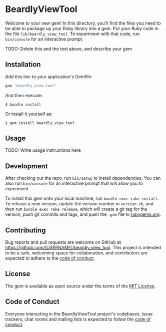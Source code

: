 # BeardlyViewTool

Welcome to your new gem! In this directory, you'll find the files you need to be able to package up your Ruby library into a gem. Put your Ruby code in the file `lib/beardly_view_tool`. To experiment with that code, run `bin/console` for an interactive prompt.

TODO: Delete this and the text above, and describe your gem

## Installation

Add this line to your application's Gemfile:

```ruby
gem 'beardly_view_tool'
```

And then execute:

    $ bundle install

Or install it yourself as:

    $ gem install beardly_view_tool

## Usage

TODO: Write usage instructions here

## Development

After checking out the repo, run `bin/setup` to install dependencies. You can also run `bin/console` for an interactive prompt that will allow you to experiment.

To install this gem onto your local machine, run `bundle exec rake install`. To release a new version, update the version number in `version.rb`, and then run `bundle exec rake release`, which will create a git tag for the version, push git commits and tags, and push the `.gem` file to [rubygems.org](https://rubygems.org).

## Contributing

Bug reports and pull requests are welcome on GitHub at https://github.com/[USERNAME]/beardly_view_tool. This project is intended to be a safe, welcoming space for collaboration, and contributors are expected to adhere to the [code of conduct](https://github.com/[USERNAME]/beardly_view_tool/blob/master/CODE_OF_CONDUCT.md).


## License

The gem is available as open source under the terms of the [MIT License](https://opensource.org/licenses/MIT).

## Code of Conduct

Everyone interacting in the BeardlyViewTool project's codebases, issue trackers, chat rooms and mailing lists is expected to follow the [code of conduct](https://github.com/[USERNAME]/beardly_view_tool/blob/master/CODE_OF_CONDUCT.md).
